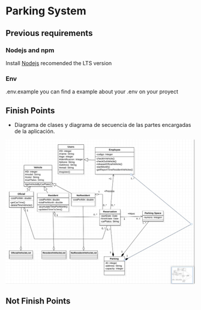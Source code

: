 # Parking System

## Previous requirements

### Nodejs and npm

Install [Nodejs](https://nodejs.org/es/) recomended the LTS version

### Env

.env.example you can find a example about your .env on your proyect

## Finish Points

- Diagrama de clases y diagrama de secuencia de las partes encargadas de la
  aplicación.
  
![Muckup](ClassDiagram/ClassDiagram.jpeg)

## Not Finish Points

